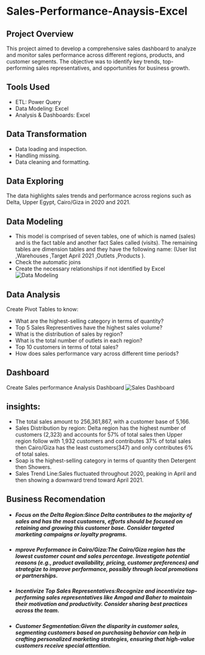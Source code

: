 # Sales-Performance-Anaysis-Excel
## Project Overview
This project aimed to develop a comprehensive sales dashboard to analyze and monitor sales performance across different regions, products, and customer segments. The objective was to identify key trends, top-performing sales representatives, and opportunities for business growth.
## Tools Used
- ETL: Power Query
- Data Modeling: Excel
- Analysis & Dashboards: Excel
## Data Transformation 
- Data loading and inspection.
- Handling missing.
- Data cleaning and formatting.
## Data Exploring
The data highlights sales trends and performance across regions such as Delta, Upper Egypt, Cairo/Giza in 2020 and 2021.
## Data Modeling
- This model is comprised of seven tables, one of which is named (sales) and is the fact table and another fact Sales called (visits). The remaining tables are dimension tables and they have the following name: (User list ,Warehouses ,Target April 2021 ,Outlets ,Products ).
- Check the automatic joins
- Create the necessary relationships if not identified by Excel
![Data Modeling](https://github.com/user-attachments/assets/81dab4d9-2b60-4e80-b1d0-8b1fb08a06e8)
## Data Analysis
 Create Pivot Tables to know:
-  What are the highest-selling category in terms of quantity?
-  Top 5 Sales Representives have the highest sales volume?
-  What is the distribution of sales by region?
-  What is the total number of outlets in each region?
-  Top 10 customers in terms of total sales?
-   How does sales performance vary across different time periods?
## Dashboard
Create Sales performance Analysis Dashboard
![Sales Dashboard](https://github.com/user-attachments/assets/fa3f5a0f-ad13-4b81-9ee7-a3790b3ca377)


## insights:
- The total sales amount to 256,361,867, with a customer base of 5,166.
- Sales Distribution by region: Delta region has the highest number of customers (2,323) and accounts for 57% of total sales then Upper region follow with 1,932 customers and contributes 37% of total sales then Cairo/Giza has the least customers(347) and only contributes 6% of total sales.
- Soap is the highest-selling category in terms of quantity then Detergent then Showers.
- Sales Trend Line:Sales fluctuated throughout 2020, peaking in April and then showing a downward trend toward April 2021.
## Business Recomendation
- ##### Focus on the Delta Region:Since Delta contributes to the majority of sales and has the most customers, efforts should be focused on retaining and growing this customer base. Consider targeted marketing campaigns or loyalty programs.
- ##### mprove Performance in Cairo/Giza:The Cairo/Giza region has the lowest customer count and sales percentage. Investigate potential reasons (e.g., product availability, pricing, customer preferences) and strategize to improve performance, possibly through local promotions or partnerships.
- ##### Incentivize Top Sales Representatives:Recognize and incentivize top-performing sales representatives like Amgad and Baher to maintain their motivation and productivity. Consider sharing best practices across the team.
- ##### Customer Segmentation:Given the disparity in customer sales, segmenting customers based on purchasing behavior can help in crafting personalized marketing strategies, ensuring that high-value customers receive special attention.

